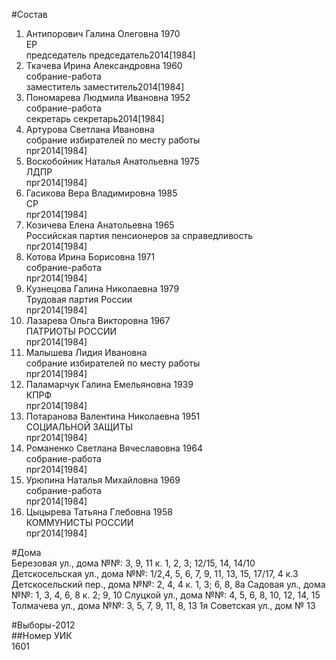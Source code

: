 #Состав  
1. Антипорович Галина Олеговна 1970  
    ЕР  
    председатель председатель2014[1984]  
2. Ткачева Ирина Александровна 1960  
    собрание-работа  
    заместитель заместитель2014[1984]  
3. Пономарева Людмила Ивановна 1952  
    собрание-работа  
    секретарь секретарь2014[1984]  
4. Артурова Светлана Ивановна  
    собрание избирателей по месту работы  
    прг2014[1984]  
5. Воскобойник Наталья Анатольевна 1975  
    ЛДПР  
    прг2014[1984]  
6. Гасикова Вера Владимировна 1985  
    СР  
    прг2014[1984]  
7. Козичева Елена Анатольевна 1965  
    Российская партия пенсионеров за справедливость  
    прг2014[1984]  
8. Котова Ирина Борисовна 1971  
    собрание-работа  
    прг2014[1984]  
9. Кузнецова Галина Николаевна 1979  
    Трудовая партия России  
    прг2014[1984]  
10. Лазарева Ольга Викторовна 1967  
    ПАТРИОТЫ РОССИИ  
    прг2014[1984]  
11. Малышева Лидия Ивановна  
    собрание избирателей по месту работы  
    прг2014[1984]  
12. Паламарчук Галина Емельяновна 1939  
    КПРФ  
    прг2014[1984]  
13. Потаранова Валентина Николаевна 1951  
    СОЦИАЛЬНОЙ ЗАЩИТЫ  
    прг2014[1984]  
14. Романенко Светлана Вячеславовна 1964  
    собрание-работа  
    прг2014[1984]  
15. Урюпина Наталья Михайловна 1969  
    собрание-работа  
    прг2014[1984]  
16. Цыцырева Татьяна Глебовна 1958  
    КОММУНИСТЫ РОССИИ  
    прг2014[1984]  
  
#Дома  
Березовая ул., дома №№: 3, 9, 11 к. 1, 2, 3; 12/15, 14, 14/10 Детскосельская ул., дома №№: 1/2,4, 5, 6, 7, 9, 11, 13, 15, 17/17, 4 к.3 Детскосельский пер., дома №№: 2, 4, 4 к. 1, 3; 6, 8, 8а Садовая ул., дома №№: 1, 3, 4, 6, 8 к. 2; 9, 10 Слуцкой ул., дома №№: 4, 5, 6, 8, 10, 12, 14, 15 Толмачева ул., дома №№: 3, 5, 7, 9, 11, 8, 13 1я Советская ул., дом № 13  
  
#Выборы-2012  
##Номер УИК  
1601  
